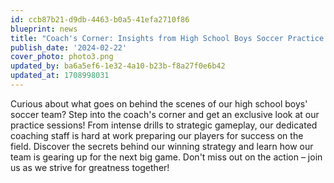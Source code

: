```yaml
---
id: ccb87b21-d9db-4463-b0a5-41efa2710f86
blueprint: news
title: "Coach's Corner: Insights from High School Boys Soccer Practice Sessions"
publish_date: '2024-02-22'
cover_photo: photo3.png
updated_by: ba6a5ef6-1e32-4a10-b23b-f8a27f0e6b42
updated_at: 1708998031
---
```

Curious about what goes on behind the scenes of our high school boys' soccer team? Step into the coach's corner and get an exclusive look at our practice sessions! From intense drills to strategic gameplay, our dedicated coaching staff is hard at work preparing our players for success on the field. Discover the secrets behind our winning strategy and learn how our team is gearing up for the next big game. Don't miss out on the action – join us as we strive for greatness together!
